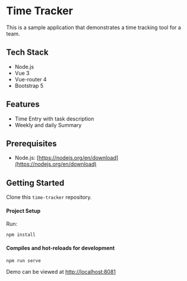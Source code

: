 # Time Tracker

This is a sample application that demonstrates a time tracking tool for a team.

## Tech Stack
* Node.js
* Vue 3
* Vue-router 4
* Bootstrap 5

## Features
* Time Entry with task description
* Weekly and daily Summary

## Prerequisites

* Node.js: [https://nodejs.org/en/download](https://nodejs.org/en/download)

## Getting Started

Clone this `time-tracker` repository.

#### Project Setup
Run:
```
npm install
```

#### Compiles and hot-reloads for development
```
npm run serve
```

Demo can be viewed at [http://localhost:8081](http://localhost:8081)

